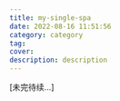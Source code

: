 ```yaml
---
title: my-single-spa
date: 2022-08-16 11:51:56
category: category
tag:
cover:
description: description
---
```


[未完待续...]
